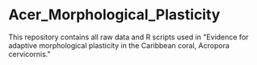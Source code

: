 # Acer_Morphological_Plasticity

This repository contains all raw data and R scripts used in "Evidence for adaptive morphological plasticity in the Caribbean coral, Acropora cervicornis." 
